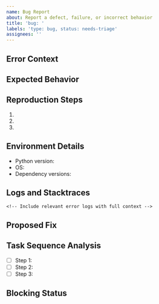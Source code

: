 ```yaml
---
name: Bug Report
about: Report a defect, failure, or incorrect behavior
title: 'bug: '
labels: 'type: bug, status: needs-triage'
assignees: ''
---
```


## Error Context
<!-- Provide a clear, precise description of the issue -->

## Expected Behavior
<!-- What SHOULD happen instead? -->

## Reproduction Steps
<!-- Exact, minimal steps to reproduce (no ambiguity allowed) -->
1. 
2. 
3. 

## Environment Details
- Python version: <!-- Must be 3.12+ -->
- OS: 
- Dependency versions: <!-- Copy from pip freeze or poetry show -->

## Logs and Stacktraces
```
<!-- Include relevant error logs with full context -->
```

## Proposed Fix
<!-- If you have insights on potential fixes, provide technical details -->

## Task Sequence Analysis
<!-- Break down the debugging steps in order of technical priority -->
- [ ] Step 1: 
- [ ] Step 2:
- [ ] Step 3:

## Blocking Status
<!-- Does this block other critical functionality? Yes/No + details -->
